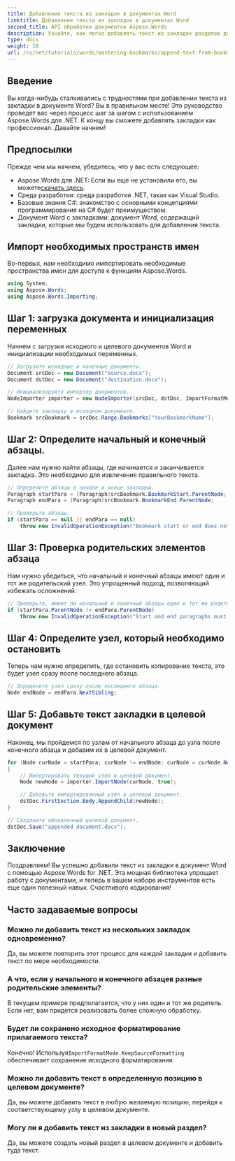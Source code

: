 ```yaml
---
title: Добавление текста из закладок в документах Word
linktitle: Добавление текста из закладок в документах Word
second_title: API обработки документов Aspose.Words
description: Узнайте, как легко добавлять текст из закладок разделов документа Word с помощью Aspose.Words для .NET. Это пошаговое руководство.
type: docs
weight: 10
url: /ru/net/tutorials/words/mastering-bookmarks/append-text-from-bookmarked-sections/
---
```

## Введение

Вы когда-нибудь сталкивались с трудностями при добавлении текста из закладки в документе Word? Вы в правильном месте! Это руководство проведет вас через процесс шаг за шагом с использованием Aspose.Words для .NET. К концу вы сможете добавлять закладки как профессионал. Давайте начнем!

## Предпосылки

Прежде чем мы начнем, убедитесь, что у вас есть следующее:

-  Aspose.Words для .NET: Если вы еще не установили его, вы можете[скачать здесь](https://releases.aspose.com/words/net/).
- Среда разработки: среда разработки .NET, такая как Visual Studio.
- Базовые знания C#: знакомство с основными концепциями программирования на C# будет преимуществом.
- Документ Word с закладками: документ Word, содержащий закладки, которые мы будем использовать для добавления текста.

## Импорт необходимых пространств имен

Во-первых, нам необходимо импортировать необходимые пространства имен для доступа к функциям Aspose.Words.

```csharp
using System;
using Aspose.Words;
using Aspose.Words.Importing;
```

## Шаг 1: загрузка документа и инициализация переменных

Начнем с загрузки исходного и целевого документов Word и инициализации необходимых переменных.

```csharp
// Загрузите исходные и конечные документы.
Document srcDoc = new Document("source.docx");
Document dstDoc = new Document("destination.docx");

// Инициализируйте импортер документов.
NodeImporter importer = new NodeImporter(srcDoc, dstDoc, ImportFormatMode.KeepSourceFormatting);

// Найдите закладку в исходном документе.
Bookmark srcBookmark = srcDoc.Range.Bookmarks["YourBookmarkName"];
```

## Шаг 2: Определите начальный и конечный абзацы.

Далее нам нужно найти абзацы, где начинается и заканчивается закладка. Это необходимо для извлечения правильного текста.

```csharp
// Определите абзацы в начале и конце закладки.
Paragraph startPara = (Paragraph)srcBookmark.BookmarkStart.ParentNode;
Paragraph endPara = (Paragraph)srcBookmark.BookmarkEnd.ParentNode;

// Проверьте абзацы.
if (startPara == null || endPara == null)
    throw new InvalidOperationException("Bookmark start or end does not have a valid paragraph parent.");
```

## Шаг 3: Проверка родительских элементов абзаца

Нам нужно убедиться, что начальный и конечный абзацы имеют один и тот же родительский узел. Это упрощенный подход, позволяющий избежать осложнений.

```csharp
// Проверьте, имеют ли начальный и конечный абзацы один и тот же родительский элемент.
if (startPara.ParentNode != endPara.ParentNode)
    throw new InvalidOperationException("Start and end paragraphs must have the same parent.");
```

## Шаг 4: Определите узел, который необходимо остановить

Теперь нам нужно определить, где остановить копирование текста, это будет узел сразу после последнего абзаца.

```csharp
// Определите узел сразу после последнего абзаца.
Node endNode = endPara.NextSibling;
```

## Шаг 5: Добавьте текст закладки в целевой документ

Наконец, мы пройдемся по узлам от начального абзаца до узла после конечного абзаца и добавим их в целевой документ.

```csharp
for (Node curNode = startPara; curNode != endNode; curNode = curNode.NextSibling)
{
    // Импортировать текущий узел в целевой документ.
    Node newNode = importer.ImportNode(curNode, true);

    // Добавьте импортированный узел в целевой документ.
    dstDoc.FirstSection.Body.AppendChild(newNode);
}

// Сохраните обновленный целевой документ.
dstDoc.Save("appended_document.docx");
```

## Заключение

Поздравляем! Вы успешно добавили текст из закладки в документ Word с помощью Aspose.Words for .NET. Эта мощная библиотека упрощает работу с документами, и теперь в вашем наборе инструментов есть еще один полезный навык. Счастливого кодирования!

## Часто задаваемые вопросы

### Можно ли добавить текст из нескольких закладок одновременно?
Да, вы можете повторить этот процесс для каждой закладки и добавить текст по мере необходимости.

### А что, если у начального и конечного абзацев разные родительские элементы?
В текущем примере предполагается, что у них один и тот же родитель. Если нет, вам придется реализовать более сложную обработку.

### Будет ли сохранено исходное форматирование прилагаемого текста?
 Конечно! Используя`ImportFormatMode.KeepSourceFormatting` обеспечивает сохранение исходного форматирования.

### Можно ли добавить текст в определенную позицию в целевом документе?
Да, вы можете добавить текст в любую желаемую позицию, перейдя к соответствующему узлу в целевом документе.

### Могу ли я добавить текст из закладки в новый раздел?
Да, вы можете создать новый раздел в целевом документе и добавить туда текст.